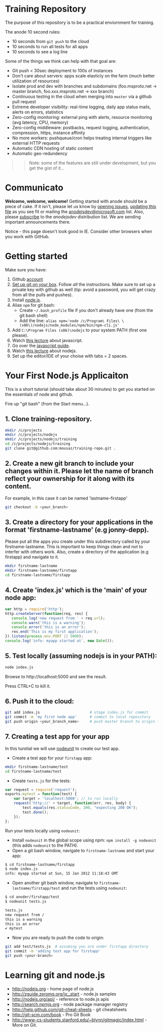 ﻿# Training Repository
The purpose of this repository is to be a practical enviornment for training. 


The anode 10 second rules:

 * 10 seconds from `git push` to the cloud
 * 10 seconds to run all tests for all apps
 * 10 seconds to see a log line

Some of the things we think can help with that goal are:

 * Git push < 30sec deployment to 100s of instances
 * Don't care about servers: apps scale elasticly on the farm (much better utilization of resources)
 * Isolate prod and dev with branches and subdomains (foo.msproto.net -> master branch, foo.xxx.msproto.net -> xxx branch)
 * Continuous testing in the cloud when merging into `master` via a github pull request
 * Extreme developer visibility: real-time logging, daily app status mails, alerts on errors, statistics
 * Zero-config monitoring: external ping with alerts, resource monitoring (avg latency, CPU, memory)
 * Zero-config middleware: postbacks, request logging, authentication, compression, https, instance affinity
 * No more workers: pushqueue/cron helps treating internal triggers like external HTTP requests
 * Automatic CDN hosting of static content
 * Automatic geo-redundency


 >> Note: some of the features are still under development, but you get the gist of it...

# Communicato

__Welcome, welcome, welcome!__ Getting started with anode should be a piece of cake.
If it isn't, please let us know by [opening issues](https://github.com/anodejs/repo/issues/new), 
[updating this file](https://github.com/anodejs/repo/edit/master/README.md) as you see fit or 
mailing the [anodejsdev@microsoft.com](mailto:anodejsdev@microsoft.com) list.
Also, please [subscribe](http://idwebelements/GroupManagement.aspx?Group=anodejsdev&Operation=join) to
the _anodejsdev_ distribution list. We are sending important announcements there.

Notice - this page doesn't look good in IE. Consider other browsers when you work with GitHub.

# Getting started

Make sure you have:

 1. Github [account](https://github.com/signup/free)
 2. [Set up git on your box](http://help.github.com/win-set-up-git). 
    Follow _all_ the instructions. Make sure to set up a private key with github as well (tip: avoid a password, 
    you will get crazy from all the pulls and pushes).
 3. Install [node.js](http://nodejs.org/#download).
 4. Alias `npm` for git bash:
    * Create ```~/.bash_profile``` file if you don't already have one (from the git bash shell)
    * Add the line: ```alias npm='node /c/Program\ Files\ \(x86\)/nodejs/node_modules/npm/bin/npm-cli.js'```
 5. Add ```C:\Program Files (x86)\nodejs``` to your system PATH (first one please).
 6. Watch [this lecture](http://www.youtube.com/watch?v=RO1Wnu-xKoY) about javascript.
 7. Go over the [javascript guide](https://developer.mozilla.org/en-US/docs/JavaScript/Guide).
 8. Watch [this lecture](http://www.youtube.com/watch?v=jo_B4LTHi3I) about nodejs. 
 8. Set up the editor/IDE of your choise with tabs = 2 spaces.

# Your First Node.js Applicaiton
This is a short tutorial (should take about 30 minutes) to get you started on the essentials of node and github. 

Fire up "git bash" (from the Start menu...).

## 1. Clone training-repository.
```bash
mkdir /c/projects
mkdir /c/projects/nodejs
mkdir /c/projects/nodejs/training
cd /c/projects/nodejs/training
git clone git@github.com:mousaz/training-repo.git .
```
## 2. Create a new git branch to include your changes within it. Please let the name of branch reflect your ownership for it along with its content.
For example, in this case it can be named 'lastname-firstapp'
```bash
git checkout -b <your_branch>
```

## 3. Create a directory for your applications in the format 'firstname-lastname' (e.g jonny-depp).
Please put all the apps you create under this subdirectory called by your firstname-lastname. This is important to keep things clean and not to 
interfer with others work. Also, create a directory of the application (e.g firstapp) and navigate to it.

```bash
mkdir firstname-lastname
mkdir firstname-lastname/firstapp
cd firstname-lastname/firstapp
```

## 4. Create __'index.js'__ which is the 'main' of your node app:
```javascript
var http = require('http');
http.createServer(function(req, res) {
   console.log('new request from ' + req.url);
   console.warn('this is a warning');
   console.error('this is an error');
   res.end('This is my first application');
}).listen(process.env.PORT || 5000);
console.log('info: myapp started at', new Date());
```

## 5. Test locally (assuming nodejs is in your PATH):
```bash
node index.js
```
Browse to http://localhost:5000 and see the result.

Press CTRL+C to kill it.

## 6. Push it to the cloud:
```bash
git add index.js                       # stage index.js for commit
git commit -m 'my first node app'      # commit to local repository
git push origin <your_branch_name>     # push master branch to origin (github)
```

## 7. Creating a test app for your app

In this turotial we will use [nodeunit](https://github.com/caolan/nodeunit) to create our test app.

 * Create a test app for your ```firstapp``` app:

```bash
mkdir firstname-lastname/test
cd firstname-lastname/test
```

 * Create ```tests.js``` for the tests:

```javascript
var request = require('request');
exports.mytest = function(test) {
    var target = 'localhost:5000'; // to run locally
    request('http://' + target, function(err, res, body) {
        test.equals(res.statusCode, 200, "expecting 200 OK");
        test.done();
    });
};
```

Run your tests locally using `nodeunit`:

 * Install `nodeunit` in the global scope using npm: `npm install -g nodeunit` (this adds `nodeunit` to the PATH).
 * Open a git bash window, navigate to ```firstname-lastname``` and start your app:

```bash
$ cd firstname-lastname/firstapp
$ node index.js
info: myapp started at Sun, 15 Jan 2012 11:18:43 GMT
```

 * Open another git bash window, navigate to ```firstname-lastname/firstapp/test``` and run the tests using `nodeunit`:
  
```bash
$ cd anoder/firstapp/test
$ nodeunit tests.js

tests.js
new request from /
this is a warning
this is an error
✔ mytest
```

 * Now you are ready to push the code to origin:
 
```bash
git add test/tests.js  # assuming you are under firstapp directory
git commit -m 'adding test app for firstapp'
git push <your-branch>
```

# Learning git and node.js

 * http://nodejs.org - home page of node.js
 * http://zguide.zeromq.org/js:_start - node.js samples
 * http://nodejs.org/api/ - reference to node.js apis
 * http://search.npmjs.org - node package manager registry
 * http://help.github.com/git-cheat-sheets - git cheatsheets
 * http://git-scm.com/book - Pro Git Book
 * http://www-cs-students.stanford.edu/~blynn/gitmagic/index.html - More on Git.